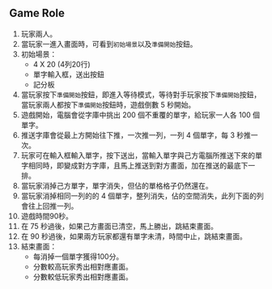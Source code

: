 ## Game Role

1. 玩家兩人。
2. 當玩家一進入畫面時，可看到`初始場景`以及`準備開始`按鈕。
3. 初始場景：
   * 4 X 20 (4列20行)
   * 單字輸入框，送出按鈕
   * 記分板
4. 當玩家按下`準備開始`按鈕，即進入等待模式，等待對手玩家按下`準備開始`按鈕，當玩家兩人都按下`準備開始`按鈕時，遊戲倒數 5 秒開始。
5. 遊戲開始，電腦會從字庫中挑出 200 個不重覆的單字，給玩家一人各 100 個單字。
6. 推送字庫會從最上方開始往下推，一次推一列，一列 4 個單字，每 3 秒推一次。
7. 玩家可在輸入框輸入單字，按下送出，當輸入單字與己方電腦所推送下來的單字相同時，即變成對方字庫，且馬上推送到對方畫面，加在推送的最底下一排。
8. 當玩家消掉己方單字，單字消失，但佔的單格格子仍然還在。
9. 當玩家消掉相同一列的的 4 個單字，整列消失，佔的空間消失，此列下面的列會往上回推一列。
9. 遊戲時間90秒。
10. 在 75 秒過後，如果己方畫面已清空，馬上勝出，跳結束畫面。
11. 在 90 秒過後，如果兩方玩家都還有單字未清，時間中止，跳結束畫面。
12. 結束畫面：
    * 每消掉一個單字獲得100分。
    * 分數較高玩家秀出相對應畫面。
    * 分數較低玩家秀出相對應畫面。
